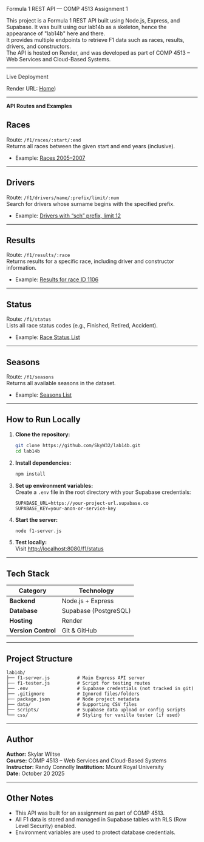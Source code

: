 Formula 1 REST API — COMP 4513 Assignment 1

This project is a Formula 1 REST API built using Node.js, Express, and Supabase. It was built using our lab14b as a skeleton, hence the appearance of "lab14b" here and there.  
It provides multiple endpoints to retrieve F1 data such as races, results, drivers, and constructors.  
The API is hosted on Render, and was developed as part of COMP 4513 – Web Services and Cloud-Based Systems.

---

Live Deployment

Render URL: [Home](https://four513assignment1-iqjw.onrender.com))

--- 

**API Routes and Examples**

## Races
Route: `/f1/races/:start/:end`  
Returns all races between the given start and end years (inclusive).

- Example: [Races 2005–2007](https://four513assignment1-iqjw.onrender.com/api/races/2005/2007)

---

## Drivers
Route: `/f1/drivers/name/:prefix/limit/:num`  
Search for drivers whose surname begins with the specified prefix.

- Example: [Drivers with “sch” prefix, limit 12](https://four513assignment1-iqjw.onrender.com/api/drivers/name/sch/limit/12)

---

## Results
Route: `/f1/results/:race`  
Returns results for a specific race, including driver and constructor information.

- Example: [Results for race ID 1106](https://four513assignment1-iqjw.onrender.com/api/results/1106)

---

## Status
Route: `/f1/status`  
Lists all race status codes (e.g., Finished, Retired, Accident).

- Example: [Race Status List](https://four513assignment1-iqjw.onrender.com/api/status)

---

## Seasons
Route: `/f1/seasons`  
Returns all available seasons in the dataset.

- Example: [Seasons List](https://four513assignment1-iqjw.onrender.com/api/seasons)

---

## How to Run Locally

1. **Clone the repository:**
   ```bash
   git clone https://github.com/SkyW32/lab14b.git
   cd lab14b
   ```

2. **Install dependencies:**
   ```bash
   npm install
   ```

3. **Set up environment variables:**  
   Create a `.env` file in the root directory with your Supabase credentials:
   ```
   SUPABASE_URL=https://your-project-url.supabase.co
   SUPABASE_KEY=your-anon-or-service-key
   ```

4. **Start the server:**
   ```bash
   node f1-server.js
   ```

5. **Test locally:**  
   Visit [http://localhost:8080/f1/status](http://localhost:8080/api/status)

---

## Tech Stack

| Category | Technology |
|-----------|-------------|
| **Backend** | Node.js + Express |
| **Database** | Supabase (PostgreSQL) |
| **Hosting** | Render |
| **Version Control** | Git & GitHub |

---

## Project Structure

```
lab14b/
├── f1-server.js          # Main Express API server
├── f1-tester.js          # Script for testing routes
├── .env                  # Supabase credentials (not tracked in git)
├── .gitignore            # Ignored files/folders
├── package.json          # Node project metadata
├── data/                 # Supporting CSV files
├── scripts/              # Supabase data upload or config scripts
└── css/                  # Styling for vanilla tester (if used)
```

---

## Author

**Author:** Skylar Wiltse  
**Course:** COMP 4513 – Web Services and Cloud-Based Systems  
**Instructor:** Randy Connolly
**Institution:** Mount Royal University  
**Date:** October 20 2025

---

## Other Notes

- This API was built for an assignment as part of COMP 4513.  
- All F1 data is stored and managed in Supabase tables with RLS (Row Level Security) enabled.  
- Environment variables are used to protect database credentials.
